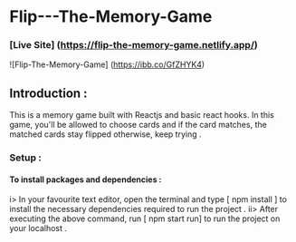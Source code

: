 # Flip---The-Memory-Game

### [Live Site] (https://flip-the-memory-game.netlify.app/)

![Flip-The-Memory-Game] (https://ibb.co/GfZHYK4)

## Introduction :

This is a memory game built with Reactjs and basic react hooks. In this game, you'll be allowed to choose cards and if the card matches, the matched cards stay flipped otherwise, keep trying .

### Setup :

#### To install packages and dependencies : 

i> In your favourite text editor, open the terminal and type [ npm install ] to install the necessary dependencies required to run the project .
ii> After executing the above command, run [ npm start run] to run the project on your localhost .
